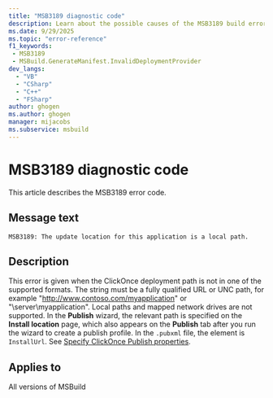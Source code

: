 ```yaml
---
title: "MSB3189 diagnostic code"
description: Learn about the possible causes of the MSB3189 build error, and get troubleshooting tips.
ms.date: 9/29/2025
ms.topic: "error-reference"
f1_keywords:
 - MSB3189
 - MSBuild.GenerateManifest.InvalidDeploymentProvider
dev_langs:
  - "VB"
  - "CSharp"
  - "C++"
  - "FSharp"
author: ghogen
ms.author: ghogen
manager: mijacobs
ms.subservice: msbuild
---
```


# MSB3189 diagnostic code

<!-- :::ErrorDefinitionDescription::: -->
<!-- :::editable-content name="introDescription"::: -->
This article describes the MSB3189 error code.
<!-- :::editable-content-end::: -->

## Message text

<!-- :::editable-content name="messageText"::: -->
`MSB3189: The update location for this application is a local path.`
<!-- :::editable-content-end::: -->
<!-- MSB3189: The update location for this application is a local path. -->

<!-- :::editable-content name="postOutputDescription"::: -->
## Description

This error is given when the ClickOnce deployment path is not in one of the supported formats. The string must be a fully qualified URL or UNC path, for example "http://www.contoso.com/myapplication" or "\\server\myapplication". Local paths and mapped network drives are not supported.  In the **Publish** wizard, the relevant path is specified on the **Install location** page, which also appears on the **Publish** tab after you run the wizard to create a publish profile. In the `.pubxml` file, the element is `InstallUrl`. See [Specify ClickOnce Publish properties](../../deployment/how-to-specify-where-visual-studio-copies-the-files.md).
<!--
{StrBegin="MSB3189: "}
-->
<!-- :::editable-content-end::: -->
<!-- :::ErrorDefinitionDescription-end::: -->

## Applies to

All versions of MSBuild
